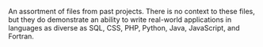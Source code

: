 An assortment of files from past projects. There is no context to these files, but they do 
demonstrate an ability to write real-world applications in languages as diverse as
SQL, CSS, PHP, Python, Java, JavaScript, and Fortran.
